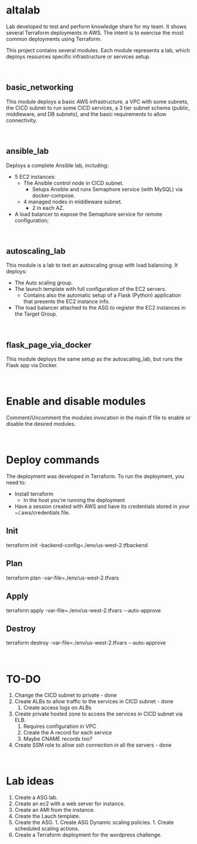 # altalab

Lab developed to test and perform knowledge share for my team. It shows several Terraform deployments in AWS. The intent is to exercise the most common deployments using Terraform.

This project contains several modules. Each module represents a lab, which deploys resources specific infrastructure or services setup. 
\
&nbsp;
\
&nbsp;

## basic_networking

This module deploys a basic AWS infrastructure, a VPC with some subnets, the CICD subnet to run some CICD services, a 3 tier subnet schema (public, middleware, and DB subnets), and the basic requirements to allow connectivity. 
\
&nbsp;
\
&nbsp;

## ansible_lab

Deploys a complete Ansible lab, including:
- 5 EC2 instances:
    - The Ansible control node in CICD subnet.
        - Setups Ansible and runs Semaphore service (with MySQL) via docker-compose.
    - 4 managed nodes in middleware subnet.
        - 2 in each AZ.
- A load balancer to expose the Semaphore service for remote configuration;
\
&nbsp;
\
&nbsp;

## autoscaling_lab

This module is a lab to test an autoscaling group with load balancing. It deploys:
- The Auto scaling group.
- The launch template with full configuration of the EC2 servers.
    - Contains also the automatic setup of a Flask (Python) application that presents the EC2 instance info.
- The load balancer attached to the ASG to register the EC2 instances in the Target Group.
\
&nbsp;
\
&nbsp;

## flask_page_via_docker

This module deploys the same setup as the autoscaling_lab, but runs the Flask app via Docker.
\
&nbsp;
\
&nbsp;

# Enable and disable modules

Comment/Uncomment the modules invocation in the main.tf file to enable or disable the desired modules.
\
&nbsp;
\
&nbsp;

# Deploy commands

The deployment was developed in Terraform.
To run the deployment, you need to:

- Install terraform
    - In the host you're running the deployment
- Have a session created with AWS and have its credentials stored in your ~/.aws/credentials file. 

## Init
terraform init -backend-config=./env/us-west-2.tfbackend

## Plan
terraform plan -var-file=./env/us-west-2.tfvars

## Apply
terraform apply -var-file=./env/us-west-2.tfvars --auto-approve

## Destroy
terraform destroy -var-file=./env/us-west-2.tfvars --auto-approve
\
&nbsp;
\
&nbsp;

# TO-DO

1. Change the CICD subnet to private - done
1. Create ALBs to allow traffic to the services in CICD subnet - done
    1. Create access logs on ALBs
1. Create private hosted zone to access the services in CICD subnet via ELB.
    1. Requires configuration in VPC
    1. Create the A record for each service
    1. Maybe CNAME records too?
1. Create SSM role to allow ssh connection in all the servers - done
\
&nbsp;
\
&nbsp;

# Lab ideas

1. Create a ASG lab.
  1. Create an ec2 with a web server for instance.
  1. Create an AMI from the instance.
  1. Create the Lauch template.
  1. Create the ASG.
    1. Create ASG Dynamic scaling policies.
    1. Create scheduled scaling actions.
1. Create a Terraform deployment for the wordpress challenge.

